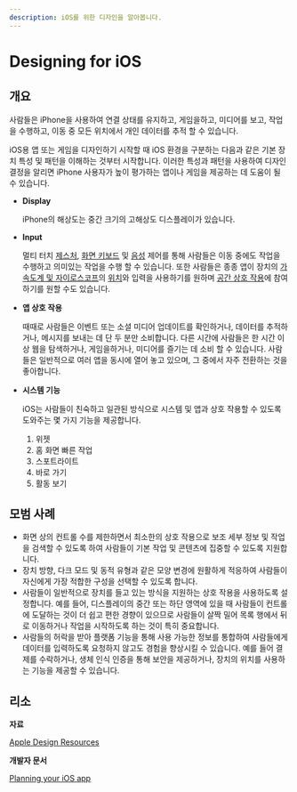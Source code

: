 ```yaml
---
description: iOS를 위한 디자인을 알아봅니다.
---
```


# Designing for iOS

## 개요

사람들은 iPhone을 사용하여 연결 상태를 유지하고, 게임을하고, 미디어를 보고, 작업을 수행하고, 이동 중 모든 위치에서 개인 데이터를 추적 할 수 있습니다.

iOS용 앱 또는 게임을 디자인하기 시작할 때 iOS 환경을 구분하는 다음과 같은 기본 장치 특성 및 패턴을 이해하는 것부터 시작합니다. 이러한 특성과 패턴을 사용하여 디자인 결정을 알리면 iPhone 사용자가 높이 평가하는 앱이나 게임을 제공하는 데 도움이 될 수 있습니다.

*   **Display**&#x20;

    iPhone의 해상도는 중간 크기의 고해상도 디스플레이가 있습니다.
*   **Input**&#x20;

    멀티 터치 [제스처](https://developer.apple.com/design/human-interface-guidelines/inputs/touchscreen-gestures), [화면 키보드](https://developer.apple.com/design/human-interface-guidelines/components/selection-and-input/onscreen-keyboards) 및 [음성](https://developer.apple.com/design/human-interface-guidelines/technologies/siri/introduction) 제어를 통해 사람들은 이동 중에도 작업을 수행하고 의미있는 작업을 수행 할 수 있습니다. 또한 사람들은 종종 앱이 장치의 [가속도계 및 자이로스코프](https://developer.apple.com/design/human-interface-guidelines/inputs/gyro-and-accelerometer)의 [위치](https://developer.apple.com/design/human-interface-guidelines/patterns/accessing-private-data)와 입력을 사용하기를 원하며 [공간 상호 작용](https://developer.apple.com/design/human-interface-guidelines/inputs/spatial-interactions)에 참여하기를 원할 수도 있습니다.
*   **앱 상호 작용**

    때때로 사람들은 이벤트 또는 소셜 미디어 업데이트를 확인하거나, 데이터를 추적하거나, 메시지를 보내는 데 단 두 분만 소비합니다. 다른 시간에 사람들은 한 시간 이상 웹을 탐색하거나, 게임을하거나, 미디어를 즐기는 데 소비 할 수 있습니다. 사람들은 일반적으로 여러 앱을 동시에 열어 놓고 있으며, 그 중에서 자주 전환하는 것을 좋아합니다.
*   **시스템 기능**

    iOS는 사람들이 친숙하고 일관된 방식으로 시스템 및 앱과 상호 작용할 수 있도록 도와주는 몇 가지 기능을 제공합니다.

    1. 위젯
    2. 홈 화면 빠른 작업
    3. 스포트라이트
    4. 바로 가기
    5. 활동 보기

## 모범 사례

* 화면 상의 컨트롤 수를 제한하면서 최소한의 상호 작용으로 보조 세부 정보 및 작업을 검색할 수 있도록 하여 사람들이 기본 작업 및 콘텐츠에 집중할 수 있도록 지원합니다.
* 장치 방향, 다크 모드 및 동적 유형과 같은 모양 변경에 원활하게 적응하여 사람들이 자신에게 가장 적합한 구성을 선택할 수 있도록 합니다.
* 사람들이 일반적으로 장치를 들고 있는 방식을 지원하는 상호 작용을 사용하도록 설정합니다. 예를 들어, 디스플레이의 중간 또는 하단 영역에 있을 때 사람들이 컨트롤에 도달하는 것이 더 쉽고 편한 경향이 있으므로 사람들이 살짝 밀어 목록 행에서 뒤로 이동하거나 작업을 시작하도록 하는 것이 특히 중요합니다.
* 사람들의 허락을 받아 플랫폼 기능을 통해 사용 가능한 정보를 통합하여 사람들에게 데이터를 입력하도록 요청하지 않고도 경험을 향상시킬 수 있습니다. 예를 들어 결제를 수락하거나, 생체 인식 인증을 통해 보안을 제공하거나, 장치의 위치를 사용하는 기능을 제공할 수 있습니다.

## 리소

**자료**

[Apple Design Resources](https://developer.apple.com/design/resources/#ios-apps)

**개발자 문서**&#x20;

[Planning your iOS app](https://developer.apple.com/ios/planning/)

